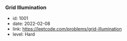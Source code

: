 ### Grid Illumination

* id: 1001
* date: 2022-02-08
* link: https://leetcode.com/problems/grid-illumination
* level: Hard
